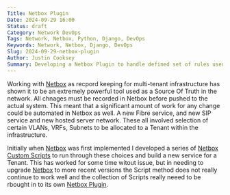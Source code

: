 ```yaml
---
Title: Netbox Plugin
Date: 2024-09-29 16:00
Status: draft
Category: Network DevOps
Tags: Network, Netbox, Python, Django, DevOps
Keywords: Network, Netbox, Django, DevOps
Slug: 2024-09-29-netbox-plugin
Author: Justin Cooksey
Summary: Developing a Netbox Plugin to handle defined set of rules used by network and hosting infrastructure to allocate VLANs, VRF and handle Tenants
---
```


Working with [Netbox](https://netboxlabs.com/docs/netbox/en/stable/introduction/) as recpord keeping for multi-tenant infrastructure has shown it to be an extremely powerful tool used as a Source Of Truth in the network.  All chnages must be recorded in Netbox before pushed to the actual system.  This meant that a significant amount of work for any change could be automated in Netbox as well.  A new Fibre service, and new SIP service and new hosted server network.  These all involved selection of certain VLANs, VRFs, Subnets to be allocated to a Tenant within the infrastructure.

Initially when [Netbox](https://netboxlabs.com/docs/netbox/en/stable/introduction/) was first implemented I developed a series of [Netbox Custom Scripts](https://netboxlabs.com/docs/netbox/en/stable/customization/custom-scripts/) to run through these choices and build a new service for a Tenant.  This has worked for some time witout issue, but in needing to upgrade [Netbox](https://netboxlabs.com/docs/netbox/en/stable/introduction/) to more recent versions the Script method does not really continue to work well and the collection of Scripts really neeed to be rbought in to its own [Netbox Plugin](https://netboxlabs.com/docs/netbox/en/stable/plugins/).
